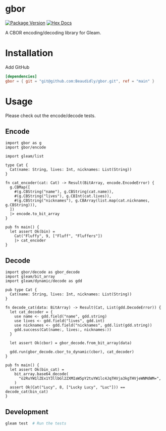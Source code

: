 # gbor

[![Package Version](https://img.shields.io/hexpm/v/gbor)](https://hex.pm/packages/gbor)
[![Hex Docs](https://img.shields.io/badge/hex-docs-ffaff3)](https://hexdocs.pm/gbor/)

A CBOR encoding/decoding library for Gleam.

# Installation
Add GitHub
```toml
[dependencies]
gbor = { git = "git@github.com:Beaudidly/gbor.git", ref = "main" }
```

# Usage
Please check out the encode/decode tests.

## Encode
```gleam
import gbor as g
import gbor/encode

import gleam/list

type Cat {
  Cat(name: String, lives: Int, nicknames: List(String))
}

fn cat_encoder(cat: Cat) -> Result(BitArray, encode.EncodeError) {
  g.CBMap([
    #(g.CBString("name"), g.CBString(cat.name)),
    #(g.CBString("lives"), g.CBInt(cat.lives)),
    #(g.CBString("nicknames"), g.CBArray(list.map(cat.nicknames, g.CBString))),
  ])
  |> encode.to_bit_array
}

pub fn main() {
  let assert Ok(bin) =
    Cat("Fluffy", 9, ["Fluff", "Fluffers"])
    |> cat_encoder
}
```

## Decode
```gleam
import gbor/decode as gbor_decode
import gleam/bit_array
import gleam/dynamic/decode as gdd

pub type Cat {
  Cat(name: String, lives: Int, nicknames: List(String))
}

fn decode_cat(data: BitArray) -> Result(Cat, List(gdd.DecodeError)) {
  let cat_decoder = {
    use name <- gdd.field("name", gdd.string)
    use lives <- gdd.field("lives", gdd.int)
    use nicknames <- gdd.field("nicknames", gdd.list(gdd.string))
    gdd.success(Cat(name:, lives:, nicknames:))
  }

  let assert Ok(cbor) = gbor_decode.from_bit_array(data)

  gdd.run(gbor_decode.cbor_to_dynamic(cbor), cat_decoder)
}

pub fn main() {
  let assert Ok(bin_cat) =
    bit_array.base64_decode(
      "o2RuYW1lZEx1Y3llbGl2ZXMIaW5pY2tuYW1lc4JqTHVja3kgTHVjeWNMdWM=",
    )
  assert Ok(Cat("Lucy", 8, ["Lucky Lucy", "Luc"])) == decode_cat(bin_cat)
}
```

## Development

```sh
gleam test  # Run the tests
```
